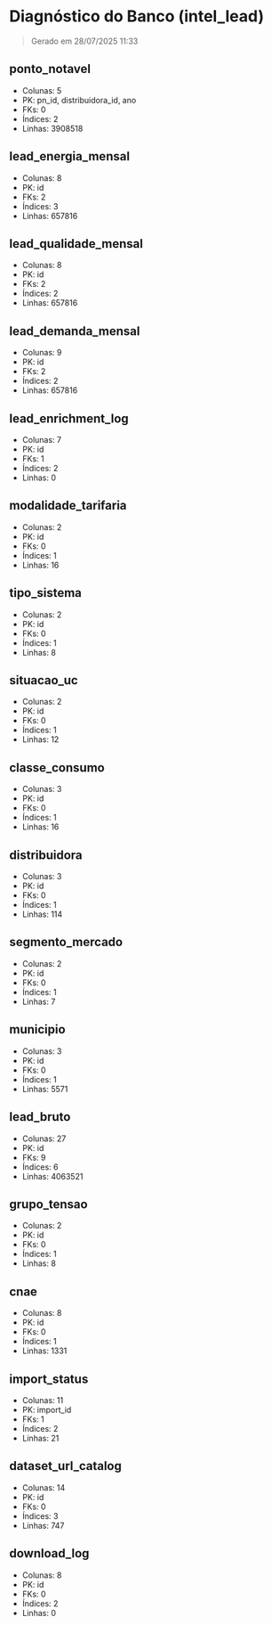 # Diagnóstico do Banco (intel_lead)
> Gerado em 28/07/2025 11:33

##  ponto_notavel
- Colunas: 5
- PK: pn_id, distribuidora_id, ano
- FKs: 0
- Índices: 2
- Linhas: 3908518

##  lead_energia_mensal
- Colunas: 8
- PK: id
- FKs: 2
- Índices: 3
- Linhas: 657816

##  lead_qualidade_mensal
- Colunas: 8
- PK: id
- FKs: 2
- Índices: 2
- Linhas: 657816

##  lead_demanda_mensal
- Colunas: 9
- PK: id
- FKs: 2
- Índices: 2
- Linhas: 657816

##  lead_enrichment_log
- Colunas: 7
- PK: id
- FKs: 1
- Índices: 2
- Linhas: 0

##  modalidade_tarifaria
- Colunas: 2
- PK: id
- FKs: 0
- Índices: 1
- Linhas: 16

##  tipo_sistema
- Colunas: 2
- PK: id
- FKs: 0
- Índices: 1
- Linhas: 8

##  situacao_uc
- Colunas: 2
- PK: id
- FKs: 0
- Índices: 1
- Linhas: 12

##  classe_consumo
- Colunas: 3
- PK: id
- FKs: 0
- Índices: 1
- Linhas: 16

##  distribuidora
- Colunas: 3
- PK: id
- FKs: 0
- Índices: 1
- Linhas: 114

##  segmento_mercado
- Colunas: 2
- PK: id
- FKs: 0
- Índices: 1
- Linhas: 7

##  municipio
- Colunas: 3
- PK: id
- FKs: 0
- Índices: 1
- Linhas: 5571

##  lead_bruto
- Colunas: 27
- PK: id
- FKs: 9
- Índices: 6
- Linhas: 4063521

##  grupo_tensao
- Colunas: 2
- PK: id
- FKs: 0
- Índices: 1
- Linhas: 8

##  cnae
- Colunas: 8
- PK: id
- FKs: 0
- Índices: 1
- Linhas: 1331

##  import_status
- Colunas: 11
- PK: import_id
- FKs: 1
- Índices: 2
- Linhas: 21

##  dataset_url_catalog
- Colunas: 14
- PK: id
- FKs: 0
- Índices: 3
- Linhas: 747

##  download_log
- Colunas: 8
- PK: id
- FKs: 0
- Índices: 2
- Linhas: 0


